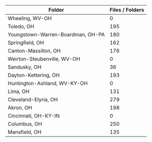 | Folder                            |   Files / Folders |
|-----------------------------------|-------------------|
| Wheeling, WV-OH                   |                 0 |
| Toledo, OH                        |               195 |
| Youngstown-Warren-Boardman, OH-PA |               180 |
| Springfield, OH                   |               162 |
| Canton-Massillon, OH              |               176 |
| Weirton-Steubenville, WV-OH       |                 0 |
| Sandusky, OH                      |                36 |
| Dayton-Kettering, OH              |               193 |
| Huntington-Ashland, WV-KY-OH      |                 0 |
| Lima, OH                          |               131 |
| Cleveland-Elyria, OH              |               279 |
| Akron, OH                         |               198 |
| Cincinnati, OH-KY-IN              |                 0 |
| Columbus, OH                      |               250 |
| Mansfield, OH                     |               135 |